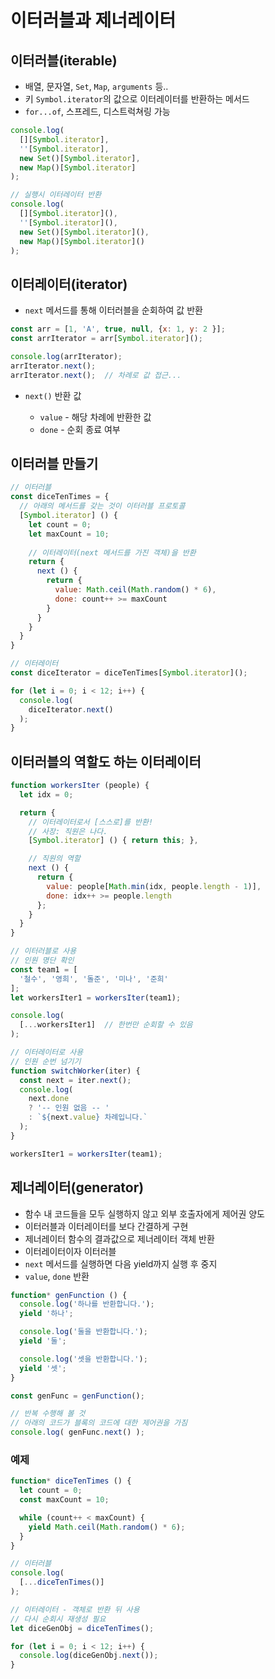 # 이터러블과 제너레이터
## 이터러블(iterable)
* 배열, 문자열, `Set`, `Map`, `arguments` 등..
* 키 `Symbol.iterator`의 값으로 이터레이터를 반환하는 메서드
* `for...of`, 스프레드, 디스트럭쳐링 가능
```js
console.log(
  [][Symbol.iterator],
  ''[Symbol.iterator],
  new Set()[Symbol.iterator],
  new Map()[Symbol.iterator]
);
```
```js
// 실행시 이터레이터 반환
console.log(
  [][Symbol.iterator](),
  ''[Symbol.iterator](),
  new Set()[Symbol.iterator](),
  new Map()[Symbol.iterator]()
);
```
## 이터레이터(iterator)
* `next` 메서드를 통해 이터러블을 순회하여 값 반환
```js
const arr = [1, 'A', true, null, {x: 1, y: 2 }];
const arrIterator = arr[Symbol.iterator]();

console.log(arrIterator);
arrIterator.next();
arrIterator.next();  // 차례로 값 접근...
```
* `next()` 반환 값

    * `value` - 해당 차례에 반환한 값
    * `done` - 순회 종료 여부

## 이터러블 만들기
```js
// 이터러블
const diceTenTimes = {
  // 아래의 메서드를 갖는 것이 이터러블 프로토콜
  [Symbol.iterator] () {
    let count = 0;
    let maxCount = 10;
    
    // 이터레이터(next 메서드를 가진 객체)을 반환
    return {
      next () {
        return {
          value: Math.ceil(Math.random() * 6),
          done: count++ >= maxCount
        }
      }
    }
  }
}

// 이터레이터
const diceIterator = diceTenTimes[Symbol.iterator]();

for (let i = 0; i < 12; i++) {
  console.log(
    diceIterator.next()
  );
}
```
## 이터러블의 역할도 하는 이터레이터
```js
function workersIter (people) {
  let idx = 0;

  return {
    // 이터레이터로서 [스스로]를 반환!
    // 사장: 직원은 나다.
    [Symbol.iterator] () { return this; },

    // 직원의 역할
    next () {
      return {
        value: people[Math.min(idx, people.length - 1)],
        done: idx++ >= people.length
      };
    }
  }
}

// 이터러블로 사용
// 인원 명단 확인
const team1 = [
  '철수', '영희', '돌준', '미나', '준희'
];
let workersIter1 = workersIter(team1);

console.log(
  [...workersIter1]  // 한번만 순회할 수 있음
);

// 이터레이터로 사용
// 인원 순번 넘기기
function switchWorker(iter) {
  const next = iter.next();
  console.log(
    next.done
    ? '-- 인원 없음 -- '
    : `${next.value} 차례입니다.`
  );
}

workersIter1 = workersIter(team1);
```
## 제너레이터(generator)
* 함수 내 코드들을 모두 실행하지 않고 외부 호출자에게 제어권 양도
* 이터러블과 이터레이터를 보다 간결하게 구현
* 제너레이터 함수의 결과값으로 제너레이터 객체 반환
* 이터레이터이자 이터러블
* `next` 메서드를 실행하면 다음 yield까지 실행 후 중지
* `value`, `done` 반환
```js
function* genFunction () {
  console.log('하나를 반환합니다.');
  yield '하나';

  console.log('둘을 반환합니다.');
  yield '둘';

  console.log('셋을 반환합니다.');
  yield '셋';
}

const genFunc = genFunction();

// 반복 수행해 볼 것
// 아래의 코드가 블록의 코드에 대한 제어권을 가짐
console.log( genFunc.next() );
```
### 예제
```js
function* diceTenTimes () {
  let count = 0;
  const maxCount = 10;

  while (count++ < maxCount) {
    yield Math.ceil(Math.random() * 6);
  }
}

// 이터러블
console.log(
  [...diceTenTimes()]
);

// 이터레이터 - 객체로 반환 뒤 사용
// 다시 순회시 재생성 필요
let diceGenObj = diceTenTimes();

for (let i = 0; i < 12; i++) {
  console.log(diceGenObj.next());
}
```